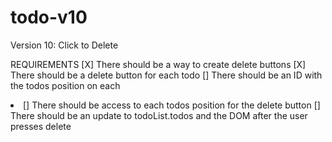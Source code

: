 # todo-v10
Version 10:  Click to Delete

REQUIREMENTS
[X] There should be a way to create delete buttons
[X] There should be a delete button for each todo
[] There should be an ID with the todos position on each <li>
[] There should be access to each todos position for the delete button
[] There should be an update to todoList.todos and the DOM after the user presses delete


